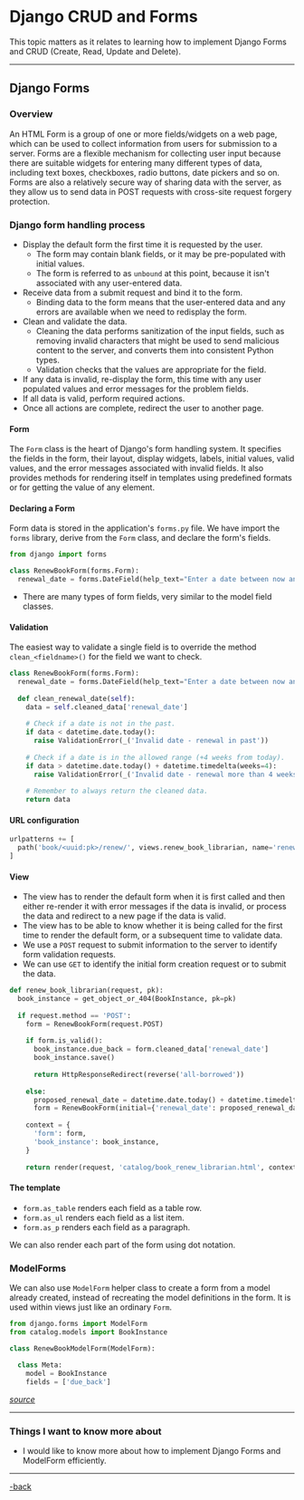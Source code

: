 # Django CRUD and Forms

This topic matters as it relates to learning how to implement Django Forms and CRUD (Create, Read, Update and Delete). 

---

## Django Forms

### Overview

An HTML Form is a group of one or more fields/widgets on a web page, which can be used to collect information from users for submission to a server. Forms are a flexible mechanism for collecting user input because there are suitable widgets for entering many different types of data, including text boxes, checkboxes, radio buttons, date pickers and so on. Forms are also a relatively secure way of sharing data with the server, as they allow us to send data in POST requests with cross-site request forgery protection.

### Django form handling process

* Display the default form the first time it is requested by the user.
  * The form may contain blank fields, or it may be pre-populated with initial values.
  * The form is referred to as `unbound` at this point, because it isn't associated with any user-entered data.
* Receive data from a submit request and bind it to the form. 
  * Binding data to the form means that the user-entered data and any errors are available when we need to redisplay the form.
* Clean and validate the data.
  * Cleaning the data performs sanitization of the input fields, such as removing invalid characters that might be used to send malicious content to the server, and converts them into consistent Python types.
  * Validation checks that the values are appropriate for the field.
* If any data is invalid, re-display the form, this time with any user populated values and error messages for the problem fields.
* If all data is valid, perform required actions.
* Once all actions are complete, redirect the user to another page.

#### Form

The `Form` class is the heart of Django's form handling system. It specifies the fields in the form, their layout, display widgets, labels, initial values, valid values, and the error messages associated with invalid fields. It also provides methods for rendering itself in templates using predefined formats or for getting the value of any element.

#### Declaring a Form

Form data is stored in the application's `forms.py` file. We have import the `forms` library, derive from the `Form` class, and declare the form's fields.

```python
from django import forms

class RenewBookForm(forms.Form):
  renewal_date = forms.DateField(help_text="Enter a date between now and 4 weeks (default 3).")
```

* There are many types of form fields, very similar to the model field classes.

#### Validation

The easiest way to validate a single field is to override the method `clean_<fieldname>()` for the field we want to check.

```python
class RenewBookForm(forms.Form):
  renewal_date = forms.DateField(help_text="Enter a date between now and 4 weeks (default 3).")
  
  def clean_renewal_date(self):
    data = self.cleaned_data['renewal_date']
    
    # Check if a date is not in the past.
    if data < datetime.date.today():
      raise ValidationError(_('Invalid date - renewal in past'))
      
    # Check if a date is in the allowed range (+4 weeks from today).
    if data > datetime.date.today() + datetime.timedelta(weeks=4):
      raise ValidationError(_('Invalid date - renewal more than 4 weeks ahead'))
      
    # Remember to always return the cleaned data.
    return data
```

#### URL configuration

```python
urlpatterns += [
  path('book/<uuid:pk>/renew/', views.renew_book_librarian, name='renew-book-librarian')
]
```

#### View

* The view has to render the default form when it is first called and then either re-render it with error messages if the data is invalid, or process the data and redirect to a new page if the data is valid. 
* The view has to be able to know whether it is being called for the first time to render the default form, or a subsequent time to validate data.
* We use a `POST` request to submit information to the server to identify form validation requests.
* We can use `GET` to identify the initial form creation request or to submit the data.

```python
def renew_book_librarian(request, pk):
  book_instance = get_object_or_404(BookInstance, pk=pk)
  
  if request.method == 'POST':
    form = RenewBookForm(request.POST)
    
    if form.is_valid():
      book_instance.due_back = form.cleaned_data['renewal_date']
      book_instance.save()
      
      return HttpResponseRedirect(reverse('all-borrowed'))
      
    else:
      proposed_renewal_date = datetime.date.today() + datetime.timedelta(weeks=3)
      form = RenewBookForm(initial={'renewal_date': proposed_renewal_date})
      
    context = {
      'form': form,
      'book_instance': book_instance,
    }
    
    return render(request, 'catalog/book_renew_librarian.html', context)
```

#### The template

* `form.as_table` renders each field as a table row.
* `form.as_ul` renders each field as a list item. 
* `form.as_p` renders each field as a paragraph.


We can also render each part of the form using dot notation.

### ModelForms

We can also use `ModelForm` helper class to create a form from a model already created, instead of recreating the model definitions in the form. It is used within views just like an ordinary `Form`.

```python
from django.forms import ModelForm
from catalog.models import BookInstance

class RenewBookModelForm(ModelForm):
  
  class Meta:
    model = BookInstance
    fields = ['due_back']
```

[*source*](https://developer.mozilla.org/en-US/docs/Learn/Server-side/Django/Forms)

---

### Things I want to know more about

* I would like to know more about how to implement Django Forms and ModelForm efficiently.

---

[-back](https://alexriverau.github.io/reading-notes/code401)
